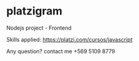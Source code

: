# platzigram

Nodejs project - Frontend

Skills applied: https://platzi.com/cursos/javascript

Any question? contact me +569 5109 8779

